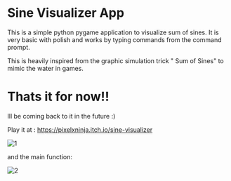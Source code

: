 # Sine Visualizer App

This is a simple python pygame application to visualize sum of sines.
It is very basic with polish and works by typing commands from the command prompt.

This is heavily inspired from the graphic simulation trick " Sum of Sines" to mimic the water in games.

# Thats it for now!! 

Ill be coming back to it in the future :)

Play it at : https://pixelxninja.itch.io/sine-visualizer

![1](https://github.com/user-attachments/assets/0d02ac79-e86f-40f5-9851-6302470591c9)

and the main function:


![2](https://github.com/user-attachments/assets/e6115d3d-f37f-48b8-8db7-2536a435b6bd)
